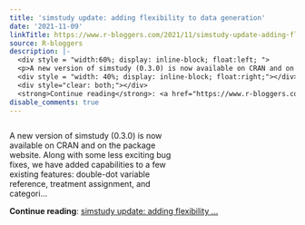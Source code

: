 ```yaml
---
title: 'simstudy update: adding flexibility to data generation'
date: '2021-11-09'
linkTitle: https://www.r-bloggers.com/2021/11/simstudy-update-adding-flexibility-to-data-generation/
source: R-bloggers
description: |-
  <div style = "width:60%; display: inline-block; float:left; ">
  <p>A new version of simstudy (0.3.0) is now available on CRAN and on the package website. Along with some less exciting bug fixes, we have added capabilities to a few existing features: double-dot variable reference, treatment assignment, and categori...</p></div>
  <div style = "width: 40%; display: inline-block; float:right;"></div>
  <div style="clear: both;"></div>
  <strong>Continue reading</strong>: <a href="https://www.r-bloggers.com/2021/11/simstudy-update-adding-flexibility-to-data-generation/">simstudy update: adding flexibility ...
disable_comments: true
---
```

<div style = "width:60%; display: inline-block; float:left; ">
<p>A new version of simstudy (0.3.0) is now available on CRAN and on the package website. Along with some less exciting bug fixes, we have added capabilities to a few existing features: double-dot variable reference, treatment assignment, and categori...</p></div>
<div style = "width: 40%; display: inline-block; float:right;"></div>
<div style="clear: both;"></div>
<strong>Continue reading</strong>: <a href="https://www.r-bloggers.com/2021/11/simstudy-update-adding-flexibility-to-data-generation/">simstudy update: adding flexibility ...